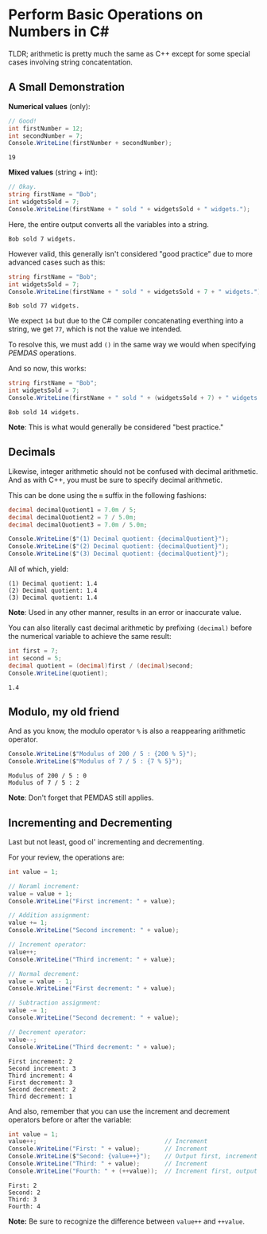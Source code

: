 # Perform Basic Operations on Numbers in C#

TLDR; arithmetic is pretty much the same as C++ except for some special cases involving string concatentation.

## A Small Demonstration

**Numerical values** (only):
```cs
// Good!
int firstNumber = 12;
int secondNumber = 7;
Console.WriteLine(firstNumber + secondNumber);
```

```
19
```

**Mixed values** (string + int):
```cs
// Okay.
string firstName = "Bob";
int widgetsSold = 7;
Console.WriteLine(firstName + " sold " + widgetsSold + " widgets.");
```

Here, the entire output converts all the variables into a string.
```
Bob sold 7 widgets.
```

However valid, this generally isn't considered "good practice" due to more advanced cases such as this:
```cs
string firstName = "Bob";
int widgetsSold = 7;
Console.WriteLine(firstName + " sold " + widgetsSold + 7 + " widgets.");
```

```
Bob sold 77 widgets.
```

We expect `14` but due to the C# compiler concatenating everthing into a string, we get `77`, which is not the value we intended.

To resolve this, we must add `()` in the same way we would when specifying *PEMDAS* operations.

And so now, this works:
```cs
string firstName = "Bob";
int widgetsSold = 7;
Console.WriteLine(firstName + " sold " + (widgetsSold + 7) + " widgets.");
```

```
Bob sold 14 widgets.
```

**Note**: This is what would generally be considered "best practice."

## Decimals

Likewise, integer arithmetic should not be confused with decimal arithmetic. And as with C++, you must be sure to specify decimal arithmetic.

This can be done using the `m` suffix in the following fashions:
```cs
decimal decimalQuotient1 = 7.0m / 5;
decimal decimalQuotient2 = 7 / 5.0m;
decimal decimalQuotient3 = 7.0m / 5.0m;

Console.WriteLine($"(1) Decimal quotient: {decimalQuotient}");
Console.WriteLine($"(2) Decimal quotient: {decimalQuotient}");
Console.WriteLine($"(3) Decimal quotient: {decimalQuotient}");
```

All of which, yield:
```
(1) Decimal quotient: 1.4
(2) Decimal quotient: 1.4
(3) Decimal quotient: 1.4
```

**Note**: Used in any other manner, results in an error or inaccurate value.

You can also literally cast decimal arithmetic by prefixing `(decimal)` before the numerical variable to achieve the same result:

```cs
int first = 7;
int second = 5;
decimal quotient = (decimal)first / (decimal)second;
Console.WriteLine(quotient);
```

```
1.4
```

## Modulo, my old friend

And as you know, the modulo operator `%` is also a reappearing arithmetic operator.
```cs
Console.WriteLine($"Modulus of 200 / 5 : {200 % 5}");
Console.WriteLine($"Modulus of 7 / 5 : {7 % 5}");
```

```
Modulus of 200 / 5 : 0
Modulus of 7 / 5 : 2
```

**Note**: Don't forget that PEMDAS still applies.

## Incrementing and Decrementing

Last but not least, good ol' incrementing and decrementing.

For your review, the operations are:
```cs
int value = 1;

// Noraml increment:
value = value + 1;
Console.WriteLine("First increment: " + value);

// Addition assignment:
value += 1;
Console.WriteLine("Second increment: " + value);

// Increment operator:
value++;
Console.WriteLine("Third increment: " + value);

// Normal decrement:
value = value - 1;
Console.WriteLine("First decrement: " + value);

// Subtraction assignment:
value -= 1;
Console.WriteLine("Second decrement: " + value);

// Decrement operator:
value--;
Console.WriteLine("Third decrement: " + value);
```

```
First increment: 2
Second increment: 3
Third increment: 4
First decrement: 3
Second decrement: 2
Third decrement: 1
```

And also, remember that you can use the increment and decrement operators before or after the variable:
```cs
int value = 1;
value++;                                    // Increment
Console.WriteLine("First: " + value);       // Increment
Console.WriteLine($"Second: {value++}");    // Output first, increment after
Console.WriteLine("Third: " + value);       // Increment
Console.WriteLine("Fourth: " + (++value));  // Increment first, output after
```

```
First: 2
Second: 2
Third: 3
Fourth: 4
```

**Note:** Be sure to recognize the difference between `value++` and `++value`.
